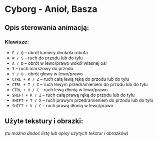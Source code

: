 # Cyborg - Anioł, Basza

## Opis sterowania animacją:

### Klawisze:

- `E / Q` – obrót kamery dookoła robota  
- `W / S` – ruch do przodu lub do tyłu  
- `A / D` – obrót w lewo/prawo wokół własnej osi  
- `3` – ruch marszowy do przodu  
- `Y / U` – obrót głowy w lewo/prawo  
- `CTRL + R / Z` – ruch całą lewą ręką do przodu lub do tyłu  
- `CTRL + T / X` – ruch lewym przedramieniem do przodu lub do tyłu  
- `CTRL + V / C` – ruch lewą dłonią w lewo/prawo  
- `SHIFT + R / Z` – ruch całą prawą ręką do przodu lub do tyłu  
- `SHIFT + T / X` – ruch prawym przedramieniem do przodu lub do tyłu  
- `SHIFT + V / C` – ruch prawą dłonią w lewo/prawo

## Użyte tekstury i obrazki:
*(tu można dodać listę lub opisy użytych tekstur i obrazków)*
